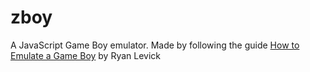 # zboy
A JavaScript Game Boy emulator. Made by following the guide [How to Emulate a Game Boy](https://blog.ryanlevick.com/DMG-01/public/book/) by Ryan Levick
